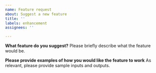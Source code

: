 ```yaml
---
name: Feature request
about: Suggest a new feature
title: ''
labels: enhancement
assignees: ''

---
```


**What feature do you suggest?**
Please briefly describe what the feature would be.

**Please provide examples of how you would like the feature to work**
As relevant, please provide sample inputs and outputs.

